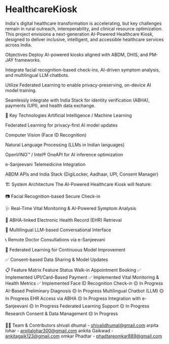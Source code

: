 # HealthcareKiosk
India's digital healthcare transformation is accelerating, but key challenges remain in rural outreach, interoperability, and clinical resource optimization. This project envisions a next-generation AI-Powered Healthcare Kiosk, designed to deliver inclusive, intelligent, and accessible healthcare services across India.

Objectives
Deploy AI-powered kiosks aligned with ABDM, DHIS, and PM-JAY frameworks.

Integrate facial recognition-based check-ins, AI-driven symptom analysis, and multilingual LLM chatbots.

Utilize Federated Learning to enable privacy-preserving, on-device AI model training.

Seamlessly integrate with India Stack for identity verification (ABHA), payments (UPI), and health data exchange.

🧠 Key Technologies
Artificial Intelligence / Machine Learning

Federated Learning for privacy-first AI model updates

Computer Vision (Face ID Recognition)

Natural Language Processing (LLMs in Indian languages)

OpenVINO™ / Intel® OneAPI for AI inference optimization

e-Sanjeevani Telemedicine Integration

ABDM APIs and India Stack (DigiLocker, Aadhaar, UPI, Consent Manager)

🏗️ System Architecture
The AI-Powered Healthcare Kiosk will feature:

📷 Facial Recognition-based Secure Check-in

🩺 Real-Time Vital Monitoring & AI-Powered Symptom Analysis

📂 ABHA-linked Electronic Health Record (EHR) Retrieval

💬 Multilingual LLM-based Conversational Interface

📞 Remote Doctor Consultations via e-Sanjeevani

🧠 Federated Learning for Continuous Model Improvement

✅ Consent-based Data Sharing & Model Updates

📋 Feature Matrix
Feature	Status
Walk-in Appointment Booking	✅ Implemented
UPI/Card-Based Payment	✅ Implemented
Vital Monitoring & Health Metrics	✅ Implemented
Face ID Recognition Check-in	🟡 In Progress
AI-Based Preliminary Diagnosis	🟡 In Progress
Multilingual Chatbot (LLM)	🟡 In Progress
EHR Access via ABHA	🟡 In Progress
Integration with e-Sanjeevani	🟡 In Progress
Federated Learning Support	🟡 In Progress
Research Consent & Data Management	🟡 In Progress

👨‍💻 Team & Contributors
shivali dhumal - shivalidhumal@gmail.com
arpita lohar - arpitalohar300@gmail.com
ankita Gaikwad - ankitagaik123@gmail.com
omkar Phadtar - phadtareomkar889@gmail.com


